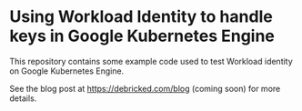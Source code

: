 # Using Workload Identity to handle keys in Google Kubernetes Engine

This repository contains some example code used to test Workload identity on Google Kubernetes Engine.

See the blog post at https://debricked.com/blog (coming soon) for more details.